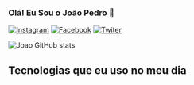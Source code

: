 ### Olá! Eu Sou o João Pedro 🤙

[![Instagram](https://img.shields.io/badge/Instagram-E4405F?style=for-the-badge&logo=instagram&logoColor=white)](https://www.instagram.com/joao.p_lopes/)
[![Facebook](https://img.shields.io/badge/Facebook-1877F2?style=for-the-badge&logo=facebook&logoColor=white)](https://www.facebook.com/profile.php?id=100012004783386)
[![Twiter](https://img.shields.io/badge/Twitter-1DA1F2?style=for-the-badge&logo=twitter&logoColor=white)](https://twitter.com/Joao_pedro0301)

![Joao GitHub stats](https://github-readme-stats.vercel.app/api?username=ojuaozinho0301&show_icons=true&theme=merko)
 ## Tecnologias que eu uso no meu dia
